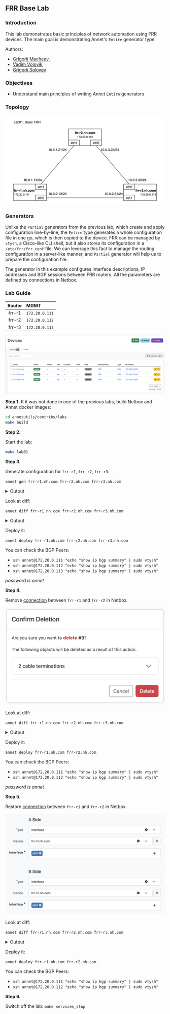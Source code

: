## FRR Base Lab

### Introduction

This lab demonstrates basic principles of network automation using FRR devices. The main goal is demonstrating Annet's `Entire` generator type.

Authors:
- [Grigorii Macheev](https://github.com/gregory-mac),
- [Vadim Volovik](https://github.com/vadvolo),
- [Grigorii Solovev](https://github.com/gs1571)

### Objectives

- Understand main principles of writing Annet `Entire` generators

### Topology

![Lab Topology](./images/topology.png)

### Generators

Unlike the `Partial` generators from the previous lab, which create and apply configuration line-by-line, the `Entire` type generates a whole configuration file in one go, which is then copied to the device.
FRR can be managed by `vtysh`, a Cisco-like CLI shell, but it also stores its configuration in a `/etc/frr/frr.conf` file.
We can leverage this fact to manage the routing configuration in a server-like manner, and `Partial` generator will help us to prepare the configuration file.

The generator in this example configures interface descriptions, IP addresses and BGP sessions between FRR routers.
All the parameters are defined by connections in Netbox.

### Lab Guide

| Router | MGMT |
|:------:|:----|
| frr-r1 | `172.20.0.111` |
| frr-r2 | `172.20.0.112` |
| frr-r3 | `172.20.0.113` |

![devices](./images/devices.png)

**Step 1.**
If it was not done in one of the previous labs, build Netbox and Annet docker images:

```bash
cd annetutils/contribs/labs
make build
```

**Step 2.**

Start the lab:

```bash
make lab01
```

**Step 3.**

Generate configuration for `frr-r1`, `frr-r2`, `frr-r3`:

`annet gen frr-r1.nh.com frr-r2.nh.com frr-r3.nh.com`

<details>
<summary>Output</summary>

```
# -------------------- frr-r1.nh.com.cfg/etc/frr/frr.conf --------------------
frr defaults datacenter
service integrated-vtysh-config

hostname frr-r1
log file /var/log/frr/frr.log

interface eth0
 ip address 172.20.0.111/24
exit

interface eth1
 ip address 10.0.1.12/24
exit

interface eth2
 description frr-r3.nh.com@eth1
 ip address 10.0.2.13/24
exit

router bgp 65001
 bgp router-id 172.20.0.111
 neighbor 10.0.2.31 remote-as 65001
 neighbor 10.0.2.31 interface eth2

line vty
# -------------------- frr-r2.nh.com.cfg/etc/frr/frr.conf --------------------
frr defaults datacenter
service integrated-vtysh-config

hostname frr-r2
log file /var/log/frr/frr.log

interface eth0
 ip address 172.20.0.112/24
exit

interface eth1
 ip address 10.0.1.21/24
exit

interface eth2
 description frr-r3.nh.com@eth2
 ip address 10.0.3.23/24
exit

router bgp 65001
 bgp router-id 172.20.0.112
 neighbor 10.0.3.32 remote-as 65001
 neighbor 10.0.3.32 interface eth2

line vty
# -------------------- frr-r3.nh.com.cfg/etc/frr/frr.conf --------------------
frr defaults datacenter
service integrated-vtysh-config

hostname frr-r3
log file /var/log/frr/frr.log

interface eth0
 ip address 172.20.0.113/24
exit

interface eth1
 description frr-r1.nh.com@eth2
 ip address 10.0.2.31/24
exit

interface eth2
 description frr-r2.nh.com@eth2
 ip address 10.0.3.32/24
exit

router bgp 65001
 bgp router-id 172.20.0.113
 neighbor 10.0.2.13 remote-as 65001
 neighbor 10.0.2.13 interface eth1
 neighbor 10.0.3.23 remote-as 65001
 neighbor 10.0.3.23 interface eth2

line vty
```

</details>

Look at diff:

`annet diff frr-r1.nh.com frr-r2.nh.com frr-r3.nh.com`

<details>
<summary>Output</summary>

```diff
# -------------------- frr-r1.nh.com/etc/frr/frr.conf --------------------
--- 
+++ 
@@ -8,4 +8,21 @@
  ip address 172.20.0.111/24
 exit
 
+interface eth1
+ description frr-r2.nh.com@eth1
+ ip address 10.0.1.12/24
+exit
+
+interface eth2
+ description frr-r3.nh.com@eth1
+ ip address 10.0.2.13/24
+exit
+
+router bgp 65001
+ bgp router-id 172.20.0.111
+ neighbor 10.0.1.21 remote-as 65001
+ neighbor 10.0.1.21 interface eth1
+ neighbor 10.0.2.31 remote-as 65001
+ neighbor 10.0.2.31 interface eth2
+
 line vty
# -------------------- frr-r2.nh.com/etc/frr/frr.conf --------------------
--- 
+++ 
@@ -8,4 +8,21 @@
  ip address 172.20.0.112/24
 exit
 
+interface eth1
+ description frr-r1.nh.com@eth1
+ ip address 10.0.1.21/24
+exit
+
+interface eth2
+ description frr-r3.nh.com@eth2
+ ip address 10.0.3.23/24
+exit
+
+router bgp 65001
+ bgp router-id 172.20.0.112
+ neighbor 10.0.1.12 remote-as 65001
+ neighbor 10.0.1.12 interface eth1
+ neighbor 10.0.3.32 remote-as 65001
+ neighbor 10.0.3.32 interface eth2
+
 line vty
# -------------------- frr-r3.nh.com/etc/frr/frr.conf --------------------
--- 
+++ 
@@ -8,4 +8,21 @@
  ip address 172.20.0.113/24
 exit
 
+interface eth1
+ description frr-r1.nh.com@eth2
+ ip address 10.0.2.31/24
+exit
+
+interface eth2
+ description frr-r2.nh.com@eth2
+ ip address 10.0.3.32/24
+exit
+
+router bgp 65001
+ bgp router-id 172.20.0.113
+ neighbor 10.0.2.13 remote-as 65001
+ neighbor 10.0.2.13 interface eth1
+ neighbor 10.0.3.23 remote-as 65001
+ neighbor 10.0.3.23 interface eth2
+
 line vty
```

</details>

Deploy it:

`annet deploy frr-r1.nh.com frr-r2.nh.com frr-r3.nh.com`

You can check the BGP Peers:
- `ssh annet@172.20.0.111 "echo "show ip bgp summary" | sudo vtysh"`
- `ssh annet@172.20.0.112 "echo "show ip bgp summary" | sudo vtysh"`
- `ssh annet@172.20.0.113 "echo "show ip bgp summary" | sudo vtysh"`

_password is annet_

**Step 4.**

Remove [connection](http://localhost:8000/dcim/devices/5/interfaces/) between `frr-r1` and `frr-r2` in Netbox.

![delete connection](./images/delete_connection.png)

Look at diff:

`annet diff frr-r1.nh.com frr-r2.nh.com frr-r3.nh.com`

<details>
<summary>Output</summary>

```diff
# -------------------- frr-r1.nh.com/etc/frr/frr.conf --------------------
--- 
+++ 
@@ -9,7 +9,6 @@
 exit
 
 interface eth1
- description frr-r2.nh.com@eth1
  ip address 10.0.1.12/24
 exit
 
@@ -20,8 +19,6 @@
 
 router bgp 65001
  bgp router-id 172.20.0.111
- neighbor 10.0.1.21 remote-as 65001
- neighbor 10.0.1.21 interface eth1
  neighbor 10.0.2.31 remote-as 65001
  neighbor 10.0.2.31 interface eth2
 
# -------------------- frr-r2.nh.com/etc/frr/frr.conf --------------------
--- 
+++ 
@@ -9,7 +9,6 @@
 exit
 
 interface eth1
- description frr-r1.nh.com@eth1
  ip address 10.0.1.21/24
 exit
 
@@ -20,8 +19,6 @@
 
 router bgp 65001
  bgp router-id 172.20.0.112
- neighbor 10.0.1.12 remote-as 65001
- neighbor 10.0.1.12 interface eth1
  neighbor 10.0.3.32 remote-as 65001
  neighbor 10.0.3.32 interface eth2
```

</details>

Deploy it:

`annet deploy frr-r1.nh.com frr-r2.nh.com`

You can check the BGP Peers:
- `ssh annet@172.20.0.111 "echo "show ip bgp summary" | sudo vtysh"`
- `ssh annet@172.20.0.112 "echo "show ip bgp summary" | sudo vtysh"`

_password is annet_

**Step 5.**

Restore [connection](http://localhost:8000/dcim/cables/add/?a_terminations_type=dcim.interface&a_terminations=17&b_terminations_type=dcim.interface&termination_b_site=1&termination_b_rack=&return_url=/dcim/devices/5/interfaces/) between `frr-r1` and `frr-r2` in Netbox.

![restore connection](./images/restore_connection.png)

Look at diff:

`annet diff frr-r1.nh.com frr-r2.nh.com frr-r3.nh.com`

<details>
<summary>Output</summary>

```diff
# -------------------- frr-r1.nh.com/etc/frr/frr.conf --------------------
--- 
+++ 
@@ -9,6 +9,7 @@
 exit
 
 interface eth1
+ description frr-r2.nh.com@eth1
  ip address 10.0.1.12/24
 exit
 
@@ -19,6 +20,8 @@
 
 router bgp 65001
  bgp router-id 172.20.0.111
+ neighbor 10.0.1.21 remote-as 65001
+ neighbor 10.0.1.21 interface eth1
  neighbor 10.0.2.31 remote-as 65001
  neighbor 10.0.2.31 interface eth2
 
# -------------------- frr-r2.nh.com/etc/frr/frr.conf --------------------
--- 
+++ 
@@ -9,6 +9,7 @@
 exit
 
 interface eth1
+ description frr-r1.nh.com@eth1
  ip address 10.0.1.21/24
 exit
 
@@ -19,6 +20,8 @@
 
 router bgp 65001
  bgp router-id 172.20.0.112
+ neighbor 10.0.1.12 remote-as 65001
+ neighbor 10.0.1.12 interface eth1
  neighbor 10.0.3.32 remote-as 65001
  neighbor 10.0.3.32 interface eth2

```

</details>

Deploy it:

`annet deploy frr-r1.nh.com frr-r2.nh.com`

You can check the BGP Peers:
- `ssh annet@172.20.0.111 "echo "show ip bgp summary" | sudo vtysh"`
- `ssh annet@172.20.0.112 "echo "show ip bgp summary" | sudo vtysh"`

**Step 6.**

Switch off the lab: `make services_stop`
